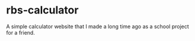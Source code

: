 # rbs-calculator
A simple calculator website that I made a long time ago as a school project for a friend.
